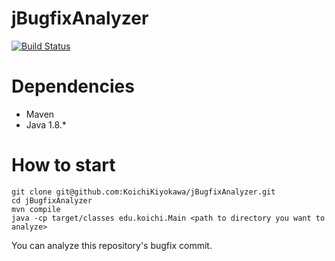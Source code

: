 # jBugfixAnalyzer

[![Build Status](https://travis-ci.org/KoichiKiyokawa/jBugfixAnalyzer.svg?branch=master)](https://travis-ci.org/KoichiKiyokawa/jBugfixAnalyzer)

# Dependencies

- Maven
- Java 1.8.\*

# How to start

```
git clone git@github.com:KoichiKiyokawa/jBugfixAnalyzer.git
cd jBugfixAnalyzer
mvn compile
java -cp target/classes edu.koichi.Main <path to directory you want to analyze>
```

You can analyze this repository's bugfix commit.
